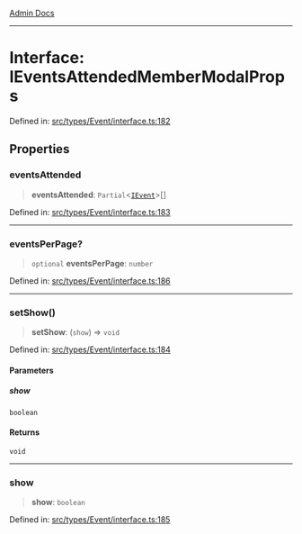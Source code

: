 [Admin Docs](/)

***

# Interface: IEventsAttendedMemberModalProps

Defined in: [src/types/Event/interface.ts:182](https://github.com/PalisadoesFoundation/talawa-admin/blob/main/src/types/Event/interface.ts#L182)

## Properties

### eventsAttended

> **eventsAttended**: `Partial`\<[`IEvent`](types\Event\interface\README\interfaces\IEvent.md)\>[]

Defined in: [src/types/Event/interface.ts:183](https://github.com/PalisadoesFoundation/talawa-admin/blob/main/src/types/Event/interface.ts#L183)

***

### eventsPerPage?

> `optional` **eventsPerPage**: `number`

Defined in: [src/types/Event/interface.ts:186](https://github.com/PalisadoesFoundation/talawa-admin/blob/main/src/types/Event/interface.ts#L186)

***

### setShow()

> **setShow**: (`show`) => `void`

Defined in: [src/types/Event/interface.ts:184](https://github.com/PalisadoesFoundation/talawa-admin/blob/main/src/types/Event/interface.ts#L184)

#### Parameters

##### show

`boolean`

#### Returns

`void`

***

### show

> **show**: `boolean`

Defined in: [src/types/Event/interface.ts:185](https://github.com/PalisadoesFoundation/talawa-admin/blob/main/src/types/Event/interface.ts#L185)
